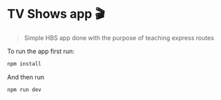 # TV Shows app 🎬

> Simple HBS app done with the purpose of teaching express routes

To run the app first run:

```bash
npm install
```

And then run

```bash
npm run dev
```